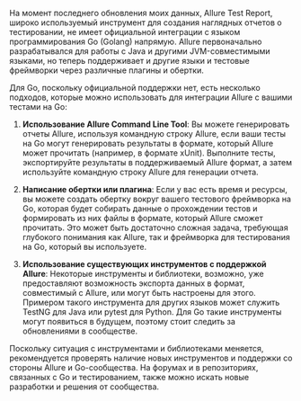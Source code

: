 На момент последнего обновления моих данных, Allure Test Report, широко используемый инструмент для создания наглядных отчетов о тестировании, не имеет официальной интеграции с языком программирования Go (Golang) напрямую. Allure первоначально разрабатывался для работы с Java и другими JVM-совместимыми языками, но теперь поддерживает и другие языки и тестовые фреймворки через различные плагины и обертки.

Для Go, поскольку официальной поддержки нет, есть несколько подходов, которые можно использовать для интеграции Allure с вашими тестами на Go:

1. **Использование Allure Command Line Tool**: Вы можете генерировать отчеты Allure, используя командную строку Allure, если ваши тесты на Go могут генерировать результаты в формате, который Allure может прочитать (например, в формате xUnit). Выполните тесты, экспортируйте результаты в поддерживаемый Allure формат, а затем используйте командную строку Allure для генерации отчета.

2. **Написание обертки или плагина**: Если у вас есть время и ресурсы, вы можете создать обертку вокруг вашего тестового фреймворка на Go, которая будет собирать данные о прохождении тестов и формировать из них файлы в формате, который Allure сможет прочитать. Это может быть достаточно сложная задача, требующая глубокого понимания как Allure, так и фреймворка для тестирования на Go, который вы используете.

3. **Использование существующих инструментов с поддержкой Allure**: Некоторые инструменты и библиотеки, возможно, уже предоставляют возможность экспорта данных в формат, совместимый с Allure, или могут быть настроены для этого. Примером такого инструмента для других языков может служить TestNG для Java или pytest для Python. Для Go такие инструменты могут появиться в будущем, поэтому стоит следить за обновлениями в сообществе.

Поскольку ситуация с инструментами и библиотеками меняется, рекомендуется проверять наличие новых инструментов и поддержки со стороны Allure и Go-сообщества. На форумах и в репозиториях, связанных с Go и тестированием, также можно искать новые разработки и решения от сообщества.